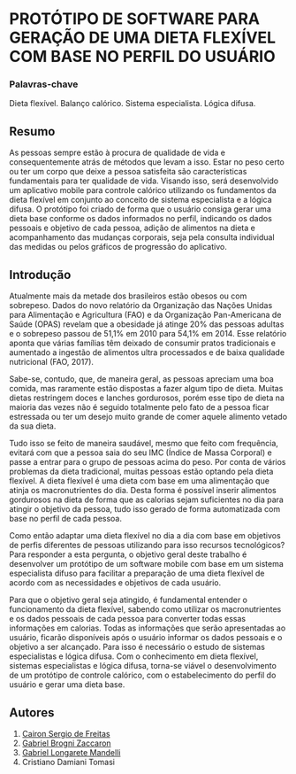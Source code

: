# PROTÓTIPO DE SOFTWARE PARA GERAÇÃO DE UMA DIETA FLEXÍVEL COM BASE NO PERFIL DO USUÁRIO

### Palavras-chave

Dieta flexível. Balanço calórico. Sistema especialista. Lógica difusa.

## Resumo

As pessoas sempre estão à procura de qualidade de vida e consequentemente
atrás de métodos que levam a isso. Estar no peso certo ou ter um corpo que
deixe a pessoa satisfeita são características fundamentais para ter qualidade de
vida. Visando isso, será desenvolvido um aplicativo mobile para controle calórico
utilizando os fundamentos da dieta flexível em conjunto ao conceito de sistema
especialista e a lógica difusa. O protótipo foi criado de forma que o usuário
consiga gerar uma dieta base conforme os dados informados no perfil, indicando
os dados pessoais e objetivo de cada pessoa, adição de alimentos na dieta e
acompanhamento das mudanças corporais, seja pela consulta individual das
medidas ou pelos gráficos de progressão do aplicativo.

## Introdução

Atualmente mais da metade dos brasileiros estão obesos ou com
sobrepeso. Dados do novo relatório da Organização das Nações Unidas
para Alimentação e Agricultura (FAO) e da Organização Pan-Americana
de Saúde (OPAS) revelam que a obesidade já atinge 20% das pessoas
adultas e o sobrepeso passou de 51,1% em 2010 para 54,1% em 2014.
Esse relatório aponta que várias famílias têm deixado de consumir
pratos tradicionais e aumentado a ingestão de alimentos ultra
processados e de baixa qualidade nutricional (FAO, 2017).

Sabe-se, contudo, que, de maneira geral, as pessoas apreciam
uma boa comida, mas raramente estão dispostas a fazer algum tipo de
dieta. Muitas dietas restringem doces e lanches gordurosos, porém esse
tipo de dieta na maioria das vezes não é seguido totalmente pelo fato de
a pessoa ficar estressada ou ter um desejo muito grande de comer
aquele alimento vetado da sua dieta.

Tudo isso se feito de maneira saudável, mesmo que feito com
frequência, evitará com que a pessoa saia do seu IMC (Índice de Massa
Corporal) e passe a entrar para o grupo de pessoas acima do peso.
Por conta de vários problemas da dieta tradicional, muitas
pessoas estão optando pela dieta flexível. A dieta flexível é uma dieta
com base em uma alimentação que atinja os macronutrientes do dia.
Desta forma é possível inserir alimentos gordurosos na dieta de forma
que as calorias sejam suficientes no dia para atingir o objetivo da
pessoa, tudo isso gerado de forma automatizada com base no perfil de
cada pessoa.

Como então adaptar uma dieta flexível no dia a dia com base em
objetivos de perfis diferentes de pessoas utilizando para isso recursos
tecnológicos? Para responder a esta pergunta, o objetivo geral deste
trabalho é desenvolver um protótipo de um software mobile com base
em um sistema especialista difuso para facilitar a preparação de uma
dieta flexível de acordo com as necessidades e objetivos de cada
usuário.

Para que o objetivo geral seja atingido, é fundamental entender o
funcionamento da dieta flexível, sabendo como utilizar os
macronutrientes e os dados pessoais de cada pessoa para converter
todas essas informações em calorias. Todas as informações que serão
apresentadas ao usuário, ficarão disponíveis após o usuário informar os
dados pessoais e o objetivo a ser alcançado. Para isso é necessário o
estudo de sistemas especialistas e lógica difusa. Com o conhecimento
em dieta flexível, sistemas especialistas e lógica difusa, torna-se viável o
desenvolvimento de um protótipo de controle calórico, com o
estabelecimento do perfil do usuário e gerar uma dieta base.

## Autores
1. [Cairon Sergio de Freitas](https://github.com/CaironFreitas)
2. [Gabriel Brogni Zaccaron](https://github.com/zaccaron07)
3. [Gabriel Longarete Mandelli](https://github.com/gabriellmandelli)
4. Cristiano Damiani Tomasi


